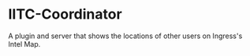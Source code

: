 # IITC-Coordinator

A plugin and server that shows the locations of other users on Ingress's Intel Map.
